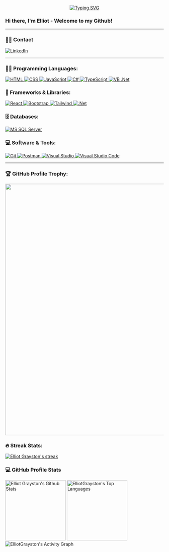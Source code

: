 <!-- Job Description -->

<p align="center">
  <a href="https://git.io/typing-svg"><img src="https://readme-typing-svg.demolab.com?font=Montserrat&pause=1000&color=F85D7F&center=true&vCenter=true&width=435&lines=Full+Stack+Software+Developer" alt="Typing SVG" /></a>
</p>

### Hi there, I'm Elliot - Welcome to my Github!

---

<!-- Contact -->
### 🤝🏻 Contact

[![LinkedIn](https://img.shields.io/badge/LinkedIn-0077B5?style=for-the-badge&logo=linkedin&logoColor=white)](https://www.linkedin.com/in/elliot-grayston-0a49441b7/)

---

<!-- Languages, Frameworks, Tools -->
### 👨‍💻 Programming Languages:

<a href="https://github.com/search?q=user%3AElliotGrayston+language%3Ahtml&type=">
  <img alt="HTML" src="https://img.shields.io/badge/-HTML-E34F26?logo=html5&logoColor=white&style=for-the-badge">
</a>
<a href="https://github.com/search?q=user%3AElliotGrayston+language%3Acss&type=">
  <img alt="CSS" src="https://img.shields.io/badge/-CSS-1572B6?logo=css3&logoColor=white&style=for-the-badge">
</a>
<a href="https://github.com/search?q=user%3AElliotGrayston+language%3Ajavascript&type=">
  <img alt="JavaScript" src="https://img.shields.io/badge/-JavaScript-F7DF1E?logo=javascript&logoColor=white&style=for-the-badge">
</a>
<a href="https://github.com/search?q=user%3AElliotGrayston+language%3Ac%23&type=">
  <img alt="C#" src="https://img.shields.io/badge/-C%23-239120?logo=csharp&logoColor=white&style=for-the-badge">
</a>
<a href="https://github.com/search?q=user%3AElliotGrayston+language%3Atypescript&type=">
  <img alt="TypeScript" src="https://img.shields.io/badge/-TypeScript-007ACC?logo=typescript&logoColor=white&style=for-the-badge">
</a>
<a href="https://github.com/search?q=user%3AElliotGrayston+language%3Avisualbasicnet&type=">
  <img alt="VB .Net" src="https://img.shields.io/badge/-Visual%20Basic%20(.Net)-004C88?logo=dotnet&logoColor=white&style=for-the-badge">
</a>

### 🧰 Frameworks & Libraries:

<a href="">
  <img alt="React" src="https://img.shields.io/badge/-ReactJs-61DAFB?logo=react&logoColor=white&style=for-the-badge">
</a>
<a href="">
  <img alt="Bootstrap" src="https://img.shields.io/badge/-Bootstrap-6f3cf4?logo=bootstrap&logoColor=white&style=for-the-badge">
</a>
<a href="">
  <img alt="Tailwind" src="https://img.shields.io/badge/-Tailwind-0ea5e9?logo=tailwindcss&logoColor=white&style=for-the-badge">
</a>
<a href="">
  <img alt=".Net" src="https://img.shields.io/badge/-.Net-592C8C?logo=dotnet&logoColor=white&style=for-the-badge">
</a>

### 🗄️ Databases:

<a href="">
  <img alt="MS SQL Server" src="https://img.shields.io/badge/MS%20SQL%20Server-0078D4?logo=microsoftsqlserver&logoColor=white&style=for-the-badge">
</a>

### 💻 Software & Tools:

<a href="">
  <img alt="Git" src="https://img.shields.io/badge/-Git-E94E31?logo=git&logoColor=white&style=for-the-badge">
</a>
<a href="">
  <img alt="Postman" src="https://img.shields.io/badge/-postman-E95727?logo=postman&logoColor=white&style=for-the-badge">
</a>
<a href="">
  <img alt="Visual Studio" src="https://img.shields.io/badge/-visual%20studio-b283ea?logo=visualstudio&logoColor=white&style=for-the-badge">
</a>
<a href="">
  <img alt="Visual Studio Code" src="https://img.shields.io/badge/-visual%20studio%20code-30a1eb?logo=visualstudiocode&logoColor=white&style=for-the-badge">
</a>

---

<!-- Profile Trophy -->
### 🏆 GitHub Profile Trophy:
<p>
  <a href="https://github.com/ryo-ma/github-profile-trophy">
  <img width=800 src="https://github-profile-trophy.vercel.app/?username=ElliotGrayston&column=8&theme=darkhub&no-frame=true&no-bg=true"/>
  </a>
</p>

<!-- Profile Streak Stats -->
### 🔥 Streak Stats:

<p>
  <a href="https://github.com/ElliotGrayston/github-readme-streak-stats">
      <img title="🔥 Get streak stats for your profile at git.io/streak-stats" alt="Elliot Grayston's streak" src="https://streak-stats.demolab.com/?user=ElliotGrayston&theme=monokai-metallian&hide_border=true"/>
  </a>
</p>

### 💻 GitHub Profile Stats

<img alt="Elliot Grayston's Github Stats" src="https://github-readme-stats.vercel.app/api/?username=ElliotGrayston&show_icons=true&include_all_commits=true&count_private=true&theme=react&hide_border=true&bg_color=1F222E&title_color=F85D7F&icon_color=F8D866" height="192px"/>
 
<img alt="ElliotGrayston's Top Languages" src="https://github-readme-stats.vercel.app/api/top-langs/?username=ElliotGrayston&langs_count=8&layout=compact&theme=react&hide_border=true&bg_color=1F222E&title_color=F85D7F&icon_color=F8D866&hide=Jupyter%20Notebook,Roff" height="192px"/>

<img alt="ElliotGrayston's Activity Graph" src="https://github-readme-activity-graph.cyclic.app/graph/?username=ElliotGrayston&bg_color=1F222E&color=F8D866&line=F85D7F&point=FFFFFF&hide_border=true" />
